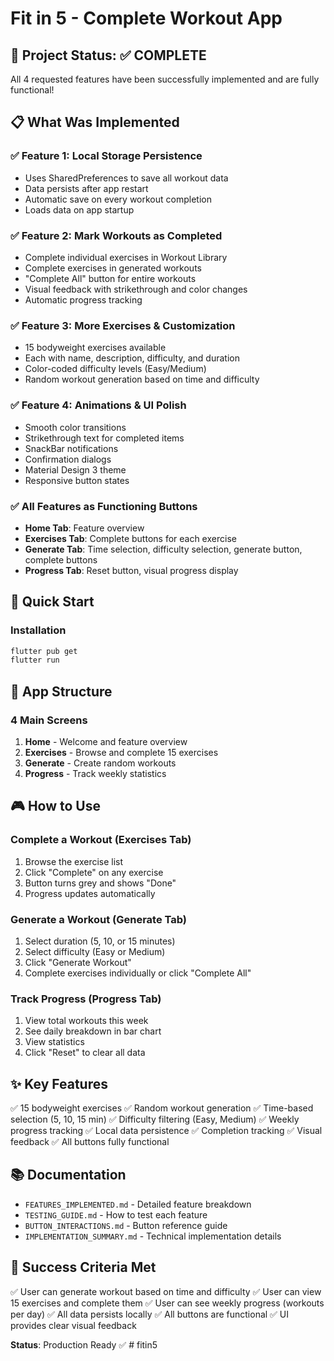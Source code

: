 # Fit in 5 - Complete Workout App

## 🎯 Project Status: ✅ COMPLETE

All 4 requested features have been successfully implemented and are fully functional!

## 📋 What Was Implemented

### ✅ Feature 1: Local Storage Persistence
- Uses SharedPreferences to save all workout data
- Data persists after app restart
- Automatic save on every workout completion
- Loads data on app startup

### ✅ Feature 2: Mark Workouts as Completed
- Complete individual exercises in Workout Library
- Complete exercises in generated workouts
- "Complete All" button for entire workouts
- Visual feedback with strikethrough and color changes
- Automatic progress tracking

### ✅ Feature 3: More Exercises & Customization
- 15 bodyweight exercises available
- Each with name, description, difficulty, and duration
- Color-coded difficulty levels (Easy/Medium)
- Random workout generation based on time and difficulty

### ✅ Feature 4: Animations & UI Polish
- Smooth color transitions
- Strikethrough text for completed items
- SnackBar notifications
- Confirmation dialogs
- Material Design 3 theme
- Responsive button states

### ✅ All Features as Functioning Buttons
- **Home Tab**: Feature overview
- **Exercises Tab**: Complete buttons for each exercise
- **Generate Tab**: Time selection, difficulty selection, generate button, complete buttons
- **Progress Tab**: Reset button, visual progress display

## 🚀 Quick Start

### Installation
```bash
flutter pub get
flutter run
```

## 📱 App Structure

### 4 Main Screens
1. **Home** - Welcome and feature overview
2. **Exercises** - Browse and complete 15 exercises
3. **Generate** - Create random workouts
4. **Progress** - Track weekly statistics

## 🎮 How to Use

### Complete a Workout (Exercises Tab)
1. Browse the exercise list
2. Click "Complete" on any exercise
3. Button turns grey and shows "Done"
4. Progress updates automatically

### Generate a Workout (Generate Tab)
1. Select duration (5, 10, or 15 minutes)
2. Select difficulty (Easy or Medium)
3. Click "Generate Workout"
4. Complete exercises individually or click "Complete All"

### Track Progress (Progress Tab)
1. View total workouts this week
2. See daily breakdown in bar chart
3. View statistics
4. Click "Reset" to clear all data

## ✨ Key Features
✅ 15 bodyweight exercises
✅ Random workout generation
✅ Time-based selection (5, 10, 15 min)
✅ Difficulty filtering (Easy, Medium)
✅ Weekly progress tracking
✅ Local data persistence
✅ Completion tracking
✅ Visual feedback
✅ All buttons fully functional

## 📚 Documentation
- `FEATURES_IMPLEMENTED.md` - Detailed feature breakdown
- `TESTING_GUIDE.md` - How to test each feature
- `BUTTON_INTERACTIONS.md` - Button reference guide
- `IMPLEMENTATION_SUMMARY.md` - Technical implementation details

## 🎯 Success Criteria Met
✅ User can generate workout based on time and difficulty
✅ User can view 15 exercises and complete them
✅ User can see weekly progress (workouts per day)
✅ All data persists locally
✅ All buttons are functional
✅ UI provides clear visual feedback

**Status**: Production Ready ✅
#   f i t i n 5  
 